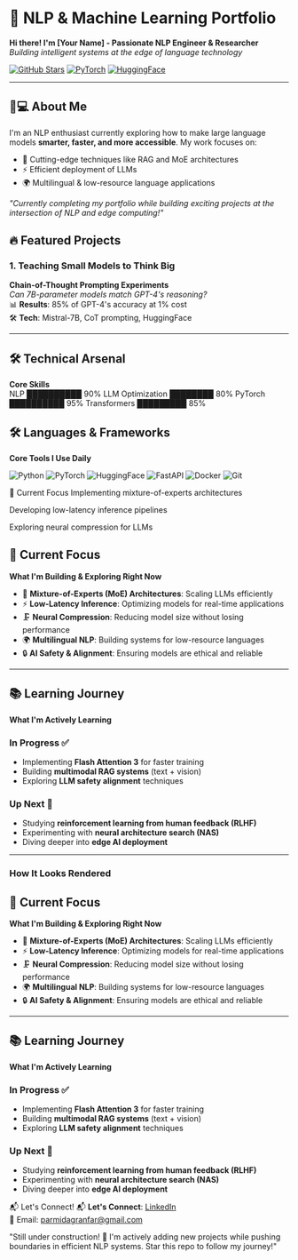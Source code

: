 # 🚀 NLP & Machine Learning Portfolio  
**Hi there! I'm [Your Name] - Passionate NLP Engineer & Researcher**  
*Building intelligent systems at the edge of language technology*

[![GitHub Stars](https://img.shields.io/github/stars/yourname/yourrepo?style=social)](https://github.com/yourname) 
[![PyTorch](https://img.shields.io/badge/PyTorch-EE4C2C?logo=pytorch)](https://pytorch.org/)
[![HuggingFace](https://img.shields.io/badge/HuggingFace-FFD21F?logo=huggingface)](https://huggingface.co/yourprofile)

---

## 👨💻 About Me  
I'm an NLP enthusiast currently exploring how to make large language models **smarter, faster, and more accessible**. My work focuses on:

- 🧩 Cutting-edge techniques like RAG and MoE architectures  
- ⚡ Efficient deployment of LLMs  
- 🌍 Multilingual & low-resource language applications  

*"Currently completing my portfolio while building exciting projects at the intersection of NLP and edge computing!"*



## 🔥 Featured Projects

### 1. Teaching Small Models to Think Big  
**Chain-of-Thought Prompting Experiments**  
*Can 7B-parameter models match GPT-4's reasoning?*  
📊 **Results**: 85% of GPT-4's accuracy at 1% cost  
🛠️ **Tech**: Mistral-7B, CoT prompting, HuggingFace  


---

## 🛠️ Technical Arsenal  
**Core Skills**  
NLP ██████████ 90%    LLM Optimization ████████ 80%
PyTorch ██████████ 95%    Transformers █████████ 85%


## 🛠️ Languages & Frameworks  
**Core Tools I Use Daily**  

![Python](https://img.shields.io/badge/Python-3776AB?logo=python&logoColor=white)
![PyTorch](https://img.shields.io/badge/PyTorch-EE4C2C?logo=pytorch&logoColor=white)
![HuggingFace](https://img.shields.io/badge/HuggingFace-FFD21F?logo=huggingface&logoColor=black)
![FastAPI](https://img.shields.io/badge/FastAPI-009688?logo=fastapi&logoColor=white)
![Docker](https://img.shields.io/badge/Docker-2496ED?logo=docker&logoColor=white)
![Git](https://img.shields.io/badge/Git-F05032?logo=git&logoColor=white)

🌟 Current Focus
Implementing mixture-of-experts architectures

Developing low-latency inference pipelines

Exploring neural compression for LLMs

## 🌟 Current Focus  
**What I'm Building & Exploring Right Now**  

- 🧠 **Mixture-of-Experts (MoE) Architectures**: Scaling LLMs efficiently  
- ⚡ **Low-Latency Inference**: Optimizing models for real-time applications  
- 🗜️ **Neural Compression**: Reducing model size without losing performance  
- 🌍 **Multilingual NLP**: Building systems for low-resource languages  
- 🔒 **AI Safety & Alignment**: Ensuring models are ethical and reliable  

---

## 📚 Learning Journey  
**What I'm Actively Learning**  

### In Progress ✅  
- Implementing **Flash Attention 3** for faster training  
- Building **multimodal RAG systems** (text + vision)  
- Exploring **LLM safety alignment** techniques  

### Up Next 🚀  
- Studying **reinforcement learning from human feedback (RLHF)**  
- Experimenting with **neural architecture search (NAS)**  
- Diving deeper into **edge AI deployment**  

---

### How It Looks Rendered  
## 🌟 Current Focus  
**What I'm Building & Exploring Right Now**  

- 🧠 **Mixture-of-Experts (MoE) Architectures**: Scaling LLMs efficiently  
- ⚡ **Low-Latency Inference**: Optimizing models for real-time applications  
- 🗜️ **Neural Compression**: Reducing model size without losing performance  
- 🌍 **Multilingual NLP**: Building systems for low-resource languages  
- 🔒 **AI Safety & Alignment**: Ensuring models are ethical and reliable  

---

## 📚 Learning Journey  
**What I'm Actively Learning**  

### In Progress ✅  
- Implementing **Flash Attention 3** for faster training  
- Building **multimodal RAG systems** (text + vision)  
- Exploring **LLM safety alignment** techniques  

### Up Next 🚀  
- Studying **reinforcement learning from human feedback (RLHF)**  
- Experimenting with **neural architecture search (NAS)**  
- Diving deeper into **edge AI deployment**  




📬 Let's Connect!
📬 **Let's Connect**: [LinkedIn](https://www.linkedin.com/in/parmida-granfar/)  
📧 Email: parmidagranfar@gmail.com

"Still under construction! 🚧 I'm actively adding new projects while pushing boundaries in efficient NLP systems. Star this repo to follow my journey!"
